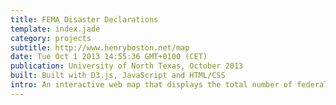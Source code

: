 ```yaml
---
title: FEMA Disaster Declarations 
template: index.jade
category: projects
subtitle: http://www.henryboston.net/map
date: Tue Oct 1 2013 14:55:36 GMT+0100 (CET)
publication: University of North Texas, October 2013
built: Built with D3.js, JavaScript and HTML/CSS
intro: An interactive web map that displays the total number of federally declared disasters at the county level. Data was obtained from data.gov.  Disasters are declared through the FEMA disaster declaration process.  Created for an Advanced GIS course at the University of North Texas
---
```

